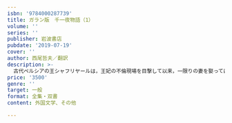 ```yaml
---
isbn: '9784000287739'
title: ガラン版　千一夜物語（1）
volume: ''
series: ''
publisher: 岩波書店
pubdate: '2019-07-19'
cover: ''
author: 西尾哲夫／翻訳
description: >-
  古代ペルシアの王シャフリヤールは，王妃の不倫現場を目撃して以来，一限りの妻を娶っては殺す，という掟をつくる．宰相の娘シェヘラザードは自ら王の花嫁に志願し，夜明け前にそらんじている物語を聞かせる．話の続きを聞きたくなった王は次の晩まで彼女を生かしておくことにし，物語は次の晩，その次の晩と続いていく．
price: '3500'
genre: ''
target: 一般
format: 全集・双書
content: 外国文学、その他

---
```

